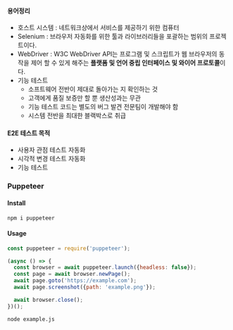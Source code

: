 #### 용어정리
- 호스트 시스템 : 네트워크상에서 서비스를 제공하기 위한 컴퓨터
- Selenium : 브라우저 자동화를 위한 툴과 라이브러리들을 포괄하는 범위의 프로젝트이다.
- WebDriver : W3C WebDriver API는 프로그램 및 스크립트가 웹 브라우저의 동작을 제어 할 수 있게 해주는 **플랫폼 및 언어 중립 인터페이스 및 와이어 프로토콜**이다.
- 기능 테스트
  - 소프트웨어 전반이 제대로 돌아가는 지 확인하는 것
  - 고객에게 품질 보증만 할 뿐 생산성과는 무관
  - 기능 테스트 코드는 별도의 버그 발견 전문팀이 개발해야 함
  - 시스템 전반을 최대한 블랙박스로 취급

#### E2E 테스트 목적
- 사용자 관점 테스트 자동화
- 시각적 변경 테스트 자동화
- 기능 테스트

### Puppeteer
#### Install
```
npm i puppeteer
```

#### Usage
```js
const puppeteer = require('puppeteer');

(async () => {
  const browser = await puppeteer.launch({headless: false});
  const page = await browser.newPage();
  await page.goto('https://example.com');
  await page.screenshot({path: 'example.png'});

  await browser.close();
})();
```
```
node example.js
```